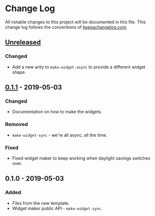# Change Log
All notable changes to this project will be documented in this file. This change log follows the conventions of [keepachangelog.com](http://keepachangelog.com/).

## [Unreleased]
### Changed
- Add a new arity to `make-widget-async` to provide a different widget shape.

## [0.1.1] - 2019-05-03
### Changed
- Documentation on how to make the widgets.

### Removed
- `make-widget-sync` - we're all async, all the time.

### Fixed
- Fixed widget maker to keep working when daylight savings switches over.

## 0.1.0 - 2019-05-03
### Added
- Files from the new template.
- Widget maker public API - `make-widget-sync`.

[Unreleased]: https://github.com/your-name/s03/compare/0.1.1...HEAD
[0.1.1]: https://github.com/your-name/s03/compare/0.1.0...0.1.1
